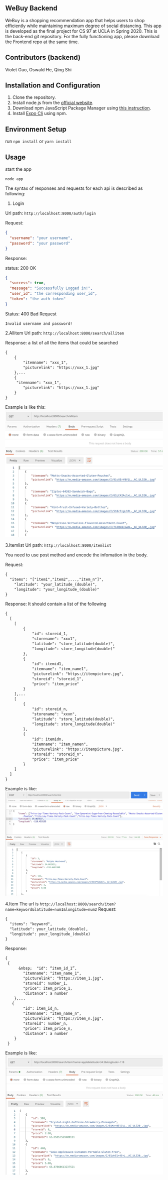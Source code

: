 WeBuy Backend
---

WeBuy is a shopping recommendation app that helps users to shop efficiently while maintaining maximum degree of social distancing. This app is developed as the final project for CS 97 at UCLA in Spring 2020. This is the back-end git repository. For the fully functioning app, please download the Frontend repo at the same time. 

Contributors (backend)
---
Violet Guo, Oswald He, Qing Shi

Installation and Configuration
---
1. Clone the repository.
2. Install node.js from the [official website](https://nodejs.org/en/).
3. Download npm JavaScript Package Manager using [this instruction](https://www.npmjs.com/get-npm).
4. Install [Expo Cli](https://docs.expo.io/workflow/expo-cli/) using npm. 

Environment Setup
---
run ```npm install``` or ```yarn install```

Usage
---
start the app
```
node app
```
The syntax of responses and requests for each api is 
described as following:

1. Login

Url path: ```http://localhost:8000/auth/login```

Request:
```json
{
  "username": "your username",
  "password": "your password"
}
```
Response: 

status: 200 OK
```json
{
  "success": true,
  "message": "Successfully Logged in!",
  "user_id": "the corresponding user_id",
  "token": "the auth token"
}
```
Status: 400 Bad Request
```
Invalid username and password!
```

2.Allitem
Url path: ```http://localhost:8000/search/allitem```

Response: a list of all the items that could be searched
```
{  
    {  
        "itemname": "xxx_1",  
        "picturelink": "https://xxx_1.jpg"  
    },...  
    {  
     "itemname": "xxx_1",  
        "picturelink": "https://xxx_1.jpg"  
    }  
}  
```
Example is like this: <img src="https://github.com/WeBuyers/WeBuy-Backend/blob/master/screenshot/allitem.jpg">


3.Itemlist
Url path: ```http://localhost:8000/itemlist```

You need to use post method and encode the infomation in the body. 

Request:
```
{  
  "items": "["item1","item2",...,"item_n"]",  
	"latitude": "your_latitude_(double)",   
	"longitude": "your_longitude_(double)"  
}  
```
Response: It should contain a list of the following   

```
{  
  [  
    [  
        {  
            "id": storeid_1,  
            "storename": "xxx1",  
            "latitude": "store_latitude(double)",  
            "longitude": store_longitude(double)"   
        },  
        {  
            "id": itemid1,  
            "itemname": "item_name1",  
            "picturelink": "https://itempicture.jpg",  
            "storeid": "storeid_1",  
            "price": "item_price"  
        }  
    ],...  
    [  
        {  
            "id": storeid_n,  
            "storename": "xxxn",  
            "latitude": "store_latitude(double)",  
            "longitude": store_longitude(double)"   
        },  
        {  
            "id": itemidn,  
            "itemname": "item_namen",  
            "picturelink": "https://itempicture.jpg",  
            "storeid": "storeid_n",  
            "price": "item_price"  
        }  
    ]  
  ]  
}  
```
 Example is like: <img src="https://github.com/WeBuyers/WeBuy-Backend/blob/master/screenshot/itemlist.jpg">

   

4.Item
The url is ```http://localhost:8000/search/item?name=keyword&latitude=num1&longitude=num2```
Request:
```
{
  "items": "keyword",
  "latitude": your_latitude_(double), 
  "longitude": your_longitude_(double)
}
```
Response: 

```
{  
 {  
      &nbsp;  "id": “item_id_1”,  
        "itemname": "item_name_1",  
        "picturelink": "https://item_1.jpg",  
        "storeid": number_1,  
        "price": item_price_1,  
        "distance": a number  
    },...  
   {  
        "id": item_id_n,  
        "itemname": "item_name_n",  
        "picturelink": "https://item_n.jpg",  
        "storeid": number_n,  
        "price": item_price_n,  
        "distance": a number  
    }  
 }  
``` 
 Example is like: <img src="https://github.com/WeBuyers/WeBuy-Backend/blob/master/screenshot/itemkeyword.jpg">














